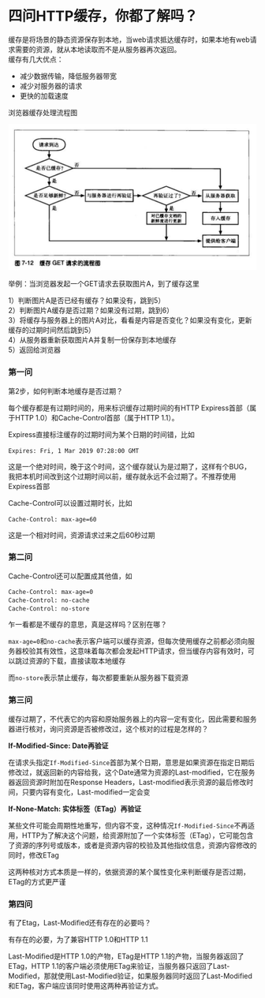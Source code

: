 # 四问HTTP缓存，你都了解吗？
缓存是将场景的静态资源保存到本地，当web请求抵达缓存时，如果本地有web请求需要的资源，就从本地读取而不是从服务器再次返回。  
缓存有几大优点：  
* 减少数据传输，降低服务器带宽
* 减少对服务器的请求
* 更快的加载速度

浏览器缓存处理流程图  

<img src="https://raw.githubusercontent.com/wangmeijian/images/master/http-cache/20200315140946.png" width="600" />

举例：当浏览器发起一个GET请求去获取图片A，到了缓存这里   

1）判断图片A是否已经有缓存？如果没有，跳到5）  
2）判断图片A缓存是否过期？如果没有过期，跳到6）  
3）将缓存与服务器上的图片A对比，看看是内容是否变化？如果没有变化，更新缓存的过期时间然后跳到5）   
4）从服务器重新获取图片A并复制一份保存到本地缓存   
5）返回给浏览器

### 第一问
第2步，如何判断本地缓存是否过期？   

每个缓存都是有过期时间的，用来标识缓存过期时间的有HTTP Expiress首部（属于HTTP 1.0）和Cache-Control首部（属于HTTP 1.1）。  

Expiress直接标注缓存的过期时间为某个日期的时间错，比如

```Expires: Fri, 1 Mar 2019 07:28:00 GMT```

这是一个绝对时间，晚于这个时间，这个缓存就认为是过期了，这样有个BUG，我把本机时间改到这个过期时间以前，缓存就永远不会过期了。不推荐使用Expiress首部

Cache-Control可以设置过期时长，比如

```Cache-Control: max-age=60```

这是一个相对时间，资源请求过来之后60秒过期

### 第二问
Cache-Control还可以配置成其他值，如  
```bash
Cache-Control: max-age=0
Cache-Control: no-cache
Cache-Control: no-store
```  
乍一看都是不缓存的意思，真是这样吗？区别在哪？

```max-age=0```和```no-cache```表示客户端可以缓存资源，但每次使用缓存之前都必须向服务器校验其有效性，这意味着每次都会发起HTTP请求，但当缓存内容有效时，可以跳过资源的下载，直接读取本地缓存  

而```no-store```表示禁止缓存，每次都要重新从服务器下载资源


### 第三问
缓存过期了，不代表它的内容和原始服务器上的内容一定有变化，因此需要和服务器进行核对，询问资源是否被修改过，这个核对的过程是怎样的？

**If-Modified-Since: Date再验证**

在请求头指定```If-Modified-Since```首部为某个日期，意思是如果资源在指定日期后修改过，就返回新的内容给我，这个Date通常为资源的Last-modified，它在服务器返回资源时附加在Response Headers，Last-modified表示资源的最后修改时间，只要内容有变化，Last-modified一定会变

**If-None-Match: 实体标签（ETag）再验证**

某些文件可能会周期性地重写，但内容不变，这种情况```If-Modified-Since```不再适用，HTTP为了解决这个问题，给资源附加了一个实体标签（ETag），它可能包含了资源的序列号或版本，或者是资源内容的校验及其他指纹信息，资源内容修改的同时，修改ETag  

这两种核对方式本质是一样的，依据资源的某个属性变化来判断缓存是否过期，ETag的方式更严谨  

### 第四问
有了Etag，Last-Modified还有存在的必要吗？

有存在的必要，为了兼容HTTP 1.0和HTTP 1.1  

Last-Modified是HTTP 1.0的产物，ETag是HTTP 1.1的产物，当服务器返回了ETag，HTTP 1.1的客户端必须使用ETag来验证，当服务器只返回了Last-Modified，那就使用Last-Modified验证，如果服务器同时返回了Last-Modified和ETag，客户端应该同时使用这两种再验证方式。  
